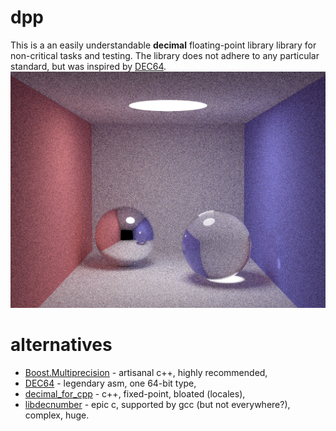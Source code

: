 # dpp
This is a an easily understandable **decimal** floating-point library library for non-critical tasks and testing. The library does not adhere to any particular standard, but was inspired by [DEC64](https://github.com/douglascrockford/DEC64).
![image.png](image.png?raw=true)
# alternatives
* [Boost.Multiprecision](https://github.com/boostorg/multiprecision) - artisanal c++, highly recommended,
* [DEC64](https://github.com/douglascrockford/DEC64) - legendary asm, one 64-bit type,
* [decimal_for_cpp](https://github.com/vpiotr/decimal_for_cpp) - c++, fixed-point, bloated (locales),
* [libdecnumber](https://github.com/gcc-mirror/gcc/tree/master/libdecnumber) - epic c, supported by gcc (but not everywhere?), complex, huge.
